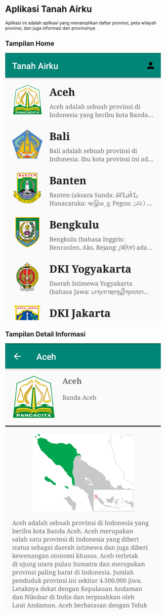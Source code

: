# Aplikasi Tanah Airku

Aplikasi ini adalah aplikasi yang menampilkan daftar provinsi, peta wilayah provinsi, dan juga informasi dari provinsinya

## Tampilan Home
![screenshoot](screenshoot/Screenshot_1.png)


## Tampilan Detail Informasi
![screenshoot](screenshoot/Screenshot_2.png)

